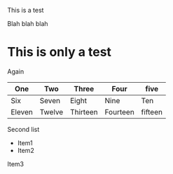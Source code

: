 
This is a test

Blah blah blah

# This is only a test

Again

<div>

| One | Two | Three | Four | five |
| --- | --- | --- | --- | --- |
| Six | Seven | Eight | Nine | Ten |
| Eleven | Twelve | Thirteen | Fourteen | fifteen |

Second list

<div>

*   Item1
*   Item2



Item3
